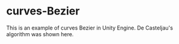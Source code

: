 # curves-Bezier
This is an example of curves Bezier in Unity Engine. De Casteljau's algorithm was shown here.
